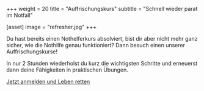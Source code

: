 +++
weight = 20
title = "Auffrischungskurs"
subtitle = "Schnell wieder parat im Notfall"

[asset]
  image = "refresher.jpg"
+++

Du hast bereits einen Nothelferkurs absolviert, bist dir aber nicht mehr ganz sicher, wie die Nothilfe genau funktioniert?
Dann besuch einen unserer Auffrischungskurse! 

In nur 2 Stunden wiederholst du kurz die wichtigsten Schritte und erneuerst dann deine Fähigkeiten in praktischen Übungen.

[Jetzt anmelden und Leben retten](/kurse/refresher/)

